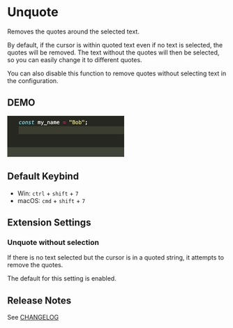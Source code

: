 # Unquote

Removes the quotes around the selected text.

By default, if the cursor is within quoted text even if no text is selected, the quotes will be removed. The text without the quotes will then be selected, so you can easily change it to different quotes.

You can also disable this function to remove quotes without selecting text in the configuration.

## DEMO

![DEMO](docs/image/Unquote-DEMO.gif)

## Default Keybind

- Win: `ctrl` + `shift` + `7`
- macOS: `cmd` + `shift` + `7`

## Extension Settings

### Unquote without selection

If there is no text selected but the cursor is in a quoted string, it attempts to remove the quotes.

The default for this setting is enabled.

## Release Notes

See [CHANGELOG](CHANGELOG.md)


